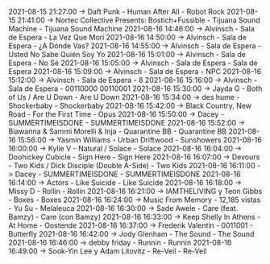 2021-08-15 21:27:00 -> Daft Punk - Human After All - Robot Rock
2021-08-15 21:41:00 -> Nortec Collective Presents: Bostich+Fussible - Tijuana Sound Machine - Tijuana Sound Machine
2021-08-16 14:46:00 -> Alvinsch - Sala de Espera - La Vez Que Morí
2021-08-16 14:50:00 -> Alvinsch - Sala de Espera - ¿A Dónde Vas?
2021-08-16 14:55:00 -> Alvinsch - Sala de Espera - Usted No Sabe Quién Soy Yo
2021-08-16 15:01:00 -> Alvinsch - Sala de Espera - No Sé
2021-08-16 15:05:00 -> Alvinsch - Sala de Espera - Sala de Espera
2021-08-16 15:09:00 -> Alvinsch - Sala de Espera - NPC
2021-08-16 15:12:00 -> Alvinsch - Sala de Espera - 8
2021-08-16 15:16:00 -> Alvinsch - Sala de Espera - 00110000 00110001
2021-08-16 15:30:00 -> Jayda G - Both of Us / Are U Down - Are U Down
2021-08-16 15:34:00 -> des hume - Shockerbaby - Shockerbaby
2021-08-16 15:42:00 -> Black Country, New Road - For the First Time - Opus
2021-08-16 15:50:00 -> Dacey - SUMMERTIMEISDONE - SUMMERTIMEISDONE
2021-08-16 15:52:00 -> Biawanna & Sammi Morelli & Inja - Quarantine BB - Quarantine BB
2021-08-16 15:56:00 -> Yasmin Williams - Urban Driftwood - Sunshowers
2021-08-16 16:00:00 -> Kylie V - Natural / Solace - Solace
2021-08-16 16:04:00 -> Doohickey Cubicle - Sign Here - Sign Here
2021-08-16 16:07:00 -> Devours - Two Kids / Dick Disciple (Double A-Side) - Two Kids
2021-08-16 16:11:00 -> Dacey - SUMMERTIMEISDONE - SUMMERTIMEISDONE
2021-08-16 16:14:00 -> Actors - Like Suicide - Like Suicide
2021-08-16 16:18:00 -> Missy D - Rollin - Rollin
2021-08-16 16:21:00 -> IAMTHELIVING y Teon Gibbs - Boxes - Boxes
2021-08-16 16:24:00 -> Music From Memory - 12,185 vistas - Yu Su - Melaleuca
2021-08-16 16:30:00 -> Sade Awele - Care (feat. Bamzy) - Care (con Bamzy)
2021-08-16 16:33:00 -> Keep Shelly In Athens - At Home - Oostende
2021-08-16 16:37:00 -> Frederik Valentin - 0011001 - Butterfly
2021-08-16 16:42:00 -> Jody Glenham - The Sound - The Sound
2021-08-16 16:46:00 -> debby friday - Runnin - Runnin
2021-08-16 16:49:00 -> Sook-Yin Lee y Adam Litovitz - Re-Veil - Re-Veil
